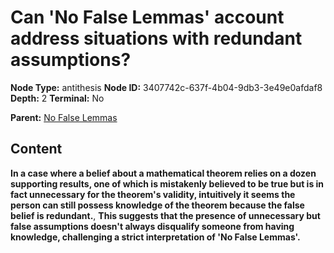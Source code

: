 # Can 'No False Lemmas' account address situations with redundant assumptions?

**Node Type:** antithesis
**Node ID:** 3407742c-637f-4b04-9db3-3e49e0afdaf8
**Depth:** 2
**Terminal:** No

**Parent:** [No False Lemmas](no-false-lemmas.md)

## Content

**In a case where a belief about a mathematical theorem relies on a dozen supporting results, one of which is mistakenly believed to be true but is in fact unnecessary for the theorem's validity, intuitively it seems the person can still possess knowledge of the theorem because the false belief is redundant.**, **This suggests that the presence of unnecessary but false assumptions doesn't always disqualify someone from having knowledge, challenging a strict interpretation of 'No False Lemmas'.**
